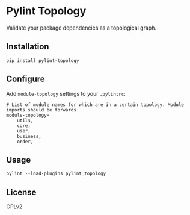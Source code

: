 # Pylint Topology

Validate your package dependencies as a topological graph.


## Installation

```
pip install pylint-topology
```


## Configure

Add `module-topology` settings to your `.pylintrc`:

```
# List of module names for which are in a certain topology. Module imports should be forwards.
module-topology=
    utils,
    core,
    user,
    business,
    order,
```


## Usage

```
pylint --load-plugins pylint_topology
```


## License

GPLv2
